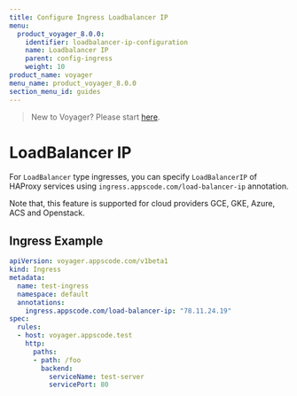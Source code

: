 ```yaml
---
title: Configure Ingress Loadbalancer IP
menu:
  product_voyager_8.0.0:
    identifier: loadbalancer-ip-configuration
    name: Loadbalancer IP
    parent: config-ingress
    weight: 10
product_name: voyager
menu_name: product_voyager_8.0.0
section_menu_id: guides
---
```

> New to Voyager? Please start [here](/docs/concepts/overview.md).

# LoadBalancer IP

For `LoadBalancer` type ingresses, you can specify `LoadBalancerIP` of HAProxy services using `ingress.appscode.com/load-balancer-ip` annotation.

Note that, this feature is supported for cloud providers GCE, GKE, Azure, ACS and Openstack.

## Ingress Example

```yaml
apiVersion: voyager.appscode.com/v1beta1
kind: Ingress
metadata:
  name: test-ingress
  namespace: default
  annotations:
    ingress.appscode.com/load-balancer-ip: "78.11.24.19"
spec:
  rules:
  - host: voyager.appscode.test
    http:
      paths:
      - path: /foo
        backend:
          serviceName: test-server
          servicePort: 80
```
